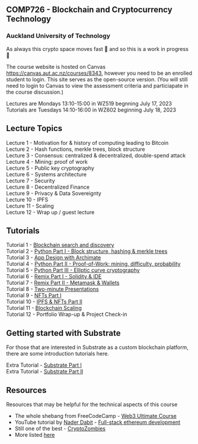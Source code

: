 ## COMP726 - Blockchain and Cryptocurrency Technology
### Auckland University of Technology

As always this crypto space moves fast :rocket: and so this is a work in progress 🚧

The course website is hosted on Canvas https://canvas.aut.ac.nz/courses/8343, however you need to be an enrolled student to login. This site serves as the open-source version. (You will still need to login to Canvas to view the assessment criteria and particiapate in the course discussion.) 

Lectures are Mondays 13:10-15:00 in WZ519 begnning July 17, 2023\
Tutorials are Tuesdays 14:10-16:00 in WZ602 beginning July 18, 2023

## Lecture Topics
Lecture 1 - Motivation for & history of computing leading to Bitcoin\
Lecture 2 - Hash functions, merkle trees, block structure\
Lecture 3 - Consensus: centralized & decentralized, double-spend attack\
Lecture 4 - Mining: proof of work\
Lecture 5 - Public key cryptography\
Lecture 6 - Systems architecture\
Lecture 7 - Security\
Lecture 8 - Decentralized Finance\
Lecture 9 - Privacy & Data Sovereignty\
Lecture 10 - IPFS\
Lecture 11 - Scaling\
Lecture 12 - Wrap up / guest lecture

## Tutorials
Tutorial  1 - [Blockchain search and discovery](tutorials/blockchain_search.md)\
Tutorial  2 - [Python Part I - Block structure, hashing & merkle trees](tutorials/python_1_blocks.ipynb)\
Tutorial  3 - [App Design with Archimate](tutorials/archimate.md)\
Tutorial  4 - [Python Part II - Proof-of-Work: mining, difficulty, probability](tutorials/python_2_PoW.ipynb)\
Tutorial  5 - [Python Part III - Elliptic curve cryptography](tutorials/python_3_ECC.ipynb)\
Tutorial  6 - [Remix Part I - Solidity & IDE](tutorials/remix_1.md)\
Tutorial  7 - [Remix Part II - Metamask & Wallets](tutorials/remix_2.md)\
Tutorial  8 - [Two-minute Presentations](tutorials/presentation_checkpoint.md)\
Tutorial  9 - [NFTs Part I](tutorials/nft_1.md)\
Tutorial 10 - [IPFS & NFTs Part II](tutorials/nft_2.md)\
Tutorial 11 - [Blockchain Scaling](tutorials/scaling_1.md)\
Tutorial 12 - Portfolio Wrap-up & Project Check-in

## Getting started with Substrate
For those that are interested in Substrate as a custom blockchain platform, there are some introduction tutorials here.

Extra Tutorial - [Substrate Part I](tutorials/substrate_1.md)\
Extra Tutorial - [Substrate Part II](tutorials/substrate_2.md)

## Resources
Resources that may be helpful for the technical aspects of this course

* The whole shebang from FreeCodeCamp - [Web3 Ultimate Course](https://github.com/smartcontractkit/full-blockchain-solidity-course-js)
* YouTube tutorial by [Nader Dabit](https://github.com/dabit3/full-stack-ethereum) - [Full-stack ethereum development](https://www.youtube.com/watchv=a0osIaAOFSE&ab_channel=NaderDabit)
* Still one of the best - [CryptoZombies](https://cryptozombies.io/)
* More listed [here](https://github.com/millecodex/COMP726/blob/master/tutorials/remix_1.md#developer-learning-tools--resources)
